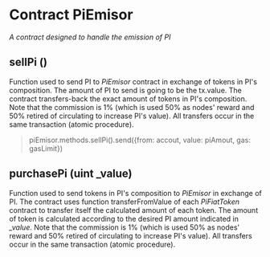 # Contract PiEmisor

*A contract designed to handle the emission of PI*

## sellPi ()

Function used to send PI to *PiEmisor* contract in exchange of tokens in PI's composition. The amount of PI to send is going to be the tx.value. The contract transfers-back the exact amount of tokens in PI's composition. Note that the commission is 1% (which is used 50% as nodes' reward and 50% retired of circulating to increase PI's value). All transfers occur in the same transaction (atomic procedure).

> piEmisor.methods.sellPi().send({from: accout, value: piAmout, gas: gasLimit})

## purchasePi (uint _value)

Function used to send tokens in PI's composition to *PiEmisor* in exchange of PI. The contract uses function transferFromValue of each *PiFiatToken* contract to transfer itself the calculated amount of each token. The amount of token is calculated according to the desired PI amount indicated in *_value*. Note that the commission is 1% (which is used 50% as nodes' reward and 50% retired of circulating to increase PI's value). All transfers occur in the same transaction (atomic procedure).